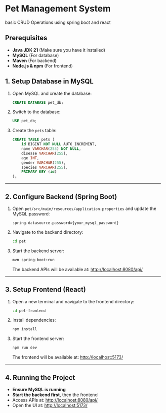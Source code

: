 # Pet Management System
basic CRUD Operations using spring boot and react

## Prerequisites
- **Java JDK 21** (Make sure you have it installed)
- **MySQL** (For database)
- **Maven** (For backend)
- **Node.js & npm** (For frontend)

## 1. Setup Database in MySQL

1. Open MySQL and create the database:
   ```sql
   CREATE DATABASE pet_db;
   ```
2. Switch to the database:
   ```sql
   USE pet_db;
   ```
3. Create the `pets` table:
   ```sql
   CREATE TABLE pets (
       id BIGINT NOT NULL AUTO_INCREMENT,
       name VARCHAR(255) NOT NULL,
       disease VARCHAR(255),
       age INT,
       gender VARCHAR(255),
       species VARCHAR(255),
       PRIMARY KEY (id)
   );
   ```

---

## 2. Configure Backend (Spring Boot)

1. Open `pet/src/main/resources/application.properties` and update the MySQL password:
   ```properties
   spring.datasource.password={your_mysql_password}
   ```

2. Navigate to the backend directory:
   ```sh
   cd pet
   ```

3. Start the backend server:
   ```sh
   mvn spring-boot:run
   ```
   The backend APIs will be available at: [http://localhost:8080/api/](http://localhost:8080/api/)

---

## 3. Setup Frontend (React)

1. Open a new terminal and navigate to the frontend directory:
   ```sh
   cd pet-frontend
   ```

2. Install dependencies:
   ```sh
   npm install
   ```

3. Start the frontend server:
   ```sh
   npm run dev
   ```
   The frontend will be available at: [http://localhost:5173/](http://localhost:5173/)

---

## 4. Running the Project
- **Ensure MySQL is running**
- **Start the backend first**, then the frontend
- Access APIs at: [http://localhost:8080/api/](http://localhost:8080/api/)
- Open the UI at: [http://localhost:5173/](http://localhost:5173/)

